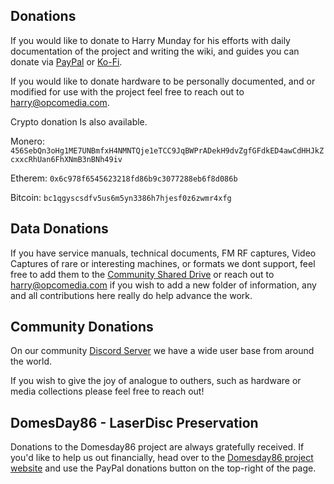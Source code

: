 ## Donations


If you would like to donate to Harry Munday for his efforts with daily documentation of the project and writing the wiki, and guides you can donate via [PayPal](https://www.paypal.com/donate/?hosted_button_id=5LDFLEY5HZMLY) or [Ko-Fi](https://ko-fi.com/harrypm).

If you would like to donate hardware to be personally documented, and or modified for use with the project feel free to reach out to harry@opcomedia.com.

Crypto donation Is also available.

Monero:  `456SebQn3oHg1ME7UNBmfxH4NMNTQje1eTCC9JqBWPrADekH9dvZgfGFdkED4awCdHHJkZcxxcRhUan6FhXNmB3nBNh49iv`

Etherem: `0x6c978f6545623218fd86b9c3077288eb6f8d086b`

Bitcoin: `bc1qgyscsdfv5us6m5yn3386h7hjesf0z6zwmr4xfg`


## Data Donations


If you have service manuals, technical documents, FM RF captures, Video Captures of rare or interesting machines, or formats we dont support, feel free to add them to the [Community Shared Drive](https://drive.google.com/drive/folders/1lzQWdFFfVclEQUDbuwngro0MCusOgPM6) or reach out to harry@opcomedia.com if you wish to add a new folder of information, any and all contributions here really do help advance the work.


## Community Donations


On our community [Discord Server](https://discord.gg/pVVrrxd) we have a wide user base from around the world. 

If you wish to give the joy of analogue to outhers, such as hardware or media collections please feel free to reach out!


## DomesDay86 - LaserDisc Preservation


Donations to the Domesday86 project are always gratefully received.  If you'd like to help us out financially, head over to the [Domesday86 project website](https://www.domesday86.com/) and use the PayPal donations button on the top-right of the page.